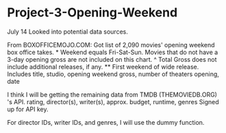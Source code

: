 # Project-3-Opening-Weekend

July 14
Looked into potential data sources.

From BOXOFFICEMOJO.COM:
Got list of 2,090 movies' opening weekend box office takes.
    * Weekend equals Fri-Sat-Sun. Movies that do not have a 3-day opening gross are not included on this chart.
    ^ Total Gross does not include additional releases, if any.
    ** First weekend of wide release.
Includes title, studio, opening weekend gross, number of theaters opening, date

I think I will be getting the remaining data from TMDB (THEMOVIEDB.ORG) 's API.
rating, director(s), writer(s), approx. budget, runtime, genres
Signed up for API key.

For director IDs, writer IDs, and genres, I will use the dummy function.